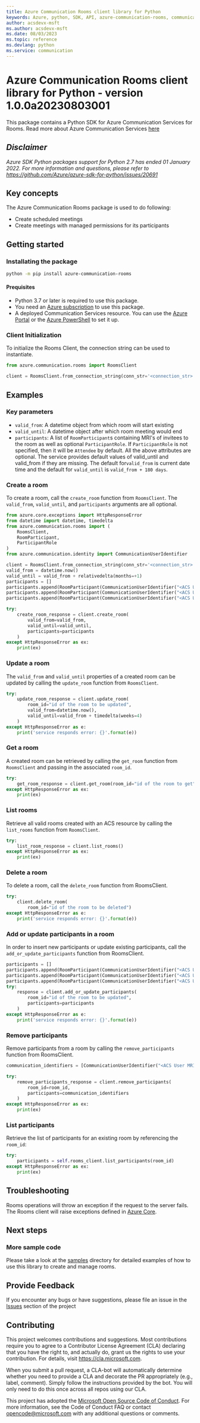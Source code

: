 ```yaml
---
title: Azure Communication Rooms client library for Python
keywords: Azure, python, SDK, API, azure-communication-rooms, communication
author: acsdevx-msft
ms.author: acsdevx-msft
ms.date: 08/03/2023
ms.topic: reference
ms.devlang: python
ms.service: communication
---
```

# Azure Communication Rooms client library for Python - version 1.0.0a20230803001 

This package contains a Python SDK for Azure Communication Services for Rooms.
Read more about Azure Communication Services [here](/azure/communication-services/overview)

## _Disclaimer_

_Azure SDK Python packages support for Python 2.7 has ended 01 January 2022. For more information and questions, please
refer to https://github.com/Azure/azure-sdk-for-python/issues/20691_

## Key concepts

The Azure Communication Rooms package is used to do following:
- Create scheduled meetings
- Create meetings with managed permissions for its participants
## Getting started

### Installating the package

```bash
python -m pip install azure-communication-rooms
```

#### Prequisites

- Python 3.7 or later is required to use this package.
- You need an [Azure subscription][azure_sub] to use this package.
- A deployed Communication Services resource. You can use the [Azure Portal](/azure/communication-services/quickstarts/create-communication-resource?tabs=windows&pivots=platform-azp) or the [Azure PowerShell](/powershell/module/az.communication/new-azcommunicationservice) to set it up.


### Client Initialization

To initialize the Rooms Client, the connection string can be used to instantiate.

```python
from azure.communication.rooms import RoomsClient

client = RoomsClient.from_connection_string(conn_str='<connection_str>' )
```
## Examples

### Key parameters

- `valid_from`: A datetime object from which room will start existing
- `valid_until`: A datetime object after which room meeting would end
- `participants`: A list of `RoomParticipant`s containing MRI's of invitees to the room as well as optional `ParticipantRole`. If `ParticipantRole` is not specified, then it will be `Attendee` by default.
All the above attributes are optional. The service provides default values of valid_until and
valid_from if they are missing. The default for`valid_from` is current date time and the default for `valid_until` is `valid_from + 180 days`.

### Create a room
To create a room, call the `create_room` function from `RoomsClient`. The `valid_from`, `valid_until`, and `participants` arguments are all optional.

```python
from azure.core.exceptions import HttpResponseError
from datetime import datetime, timedelta
from azure.communication.rooms import (
    RoomsClient,
    RoomParticipant,
    ParticipantRole
)
from azure.communication.identity import CommunicationUserIdentifier

client = RoomsClient.from_connection_string(conn_str='<connection_str>')
valid_from = datetime.now()
valid_until = valid_from + relativedelta(months=+1)
participants = []
participants.append(RoomParticipant(CommunicationUserIdentifier("<ACS User MRI identity 1>")))
participants.append(RoomParticipant(CommunicationUserIdentifier("<ACS User MRI identity 2>"), ParticipantRole.CONSUMER))
participants.append(RoomParticipant(CommunicationUserIdentifier("<ACS User MRI identity 3>"), ParticipantRole.PRESENTER))

try:
    create_room_response = client.create_room(
        valid_from=valid_from,
        valid_until=valid_until,
        participants=participants
    )
except HttpResponseError as ex:
    print(ex)
```
### Update a room
The `valid_from` and `valid_until` properties of a created room can be updated by calling the `update_room` function from `RoomsClient`.

```python
try:
    update_room_response = client.update_room(
        room_id="id of the room to be updated",
        valid_from=datetime.now(),
        valid_until=valid_from + timedelta(weeks=4)
    )
except HttpResponseError as e:
    print('service responds error: {}'.format(e))

```

### Get a room
A created room can be retrieved by calling the `get_room` function from `RoomsClient` and passing in the associated `room_id`.

```python
try:
    get_room_response = client.get_room(room_id="id of the room to get")
except HttpResponseError as ex:
    print(ex)
```

### List rooms
Retrieve all valid rooms created with an ACS resource by calling the `list_rooms` function from `RoomsClient`.

```python
try:
    list_room_response = client.list_rooms()
except HttpResponseError as ex:
    print(ex)
```

### Delete a room
To delete a room, call the `delete_room` function from RoomsClient.

```python
try:
    client.delete_room(
        room_id="id of the room to be deleted")
except HttpResponseError as e:
    print('service responds error: {}'.format(e))

```

### Add or update participants in a room
In order to insert new participants or update existing participants, call the `add_or_update_participants` function from RoomsClient.

```python
participants = []
participants.append(RoomParticipant(CommunicationUserIdentifier("<ACS User MRI identity 1>")))
participants.append(RoomParticipant(CommunicationUserIdentifier("<ACS User MRI identity 2>"), ParticipantRole.ATTENDEE))
participants.append(RoomParticipant(CommunicationUserIdentifier("<ACS User MRI identity 3>"), ParticipantRole.CONSUMER))
try:
    response = client.add_or_update_participants(
        room_id="id of the room to be updated",
        participants=participants
    )
except HttpResponseError as e:
    print('service responds error: {}'.format(e))
```

### Remove participants
Remove participants from a room by calling the `remove_participants` function from RoomsClient.

```python
communication_identifiers = [CommunicationUserIdentifier("<ACS User MRI identity 2>")]

try:
    remove_participants_response = client.remove_participants(
        room_id=room_id,
        participants=communication_identifiers
    )
except HttpResponseError as ex:
    print(ex)
```
### List participants
Retrieve the list of participants for an existing room by referencing the `room_id`:

```python
try:
    participants = self.rooms_client.list_participants(room_id)
except HttpResponseError as ex:
    print(ex)
```
## Troubleshooting

Rooms operations will throw an exception if the request to the server fails. The Rooms client will raise exceptions defined in [Azure Core](https://github.com/Azure/azure-sdk-for-python/blob/main/sdk/core/azure-core/README.md).

## Next steps
### More sample code
Please take a look at the [samples](https://github.com/Azure/azure-sdk-for-python/tree/main/sdk/communication/azure-communication-rooms/samples) directory for detailed examples of how to use this library to create and manage rooms.

## Provide Feedback

If you encounter any bugs or have suggestions, please file an issue in the [Issues](https://github.com/Azure/azure-sdk-for-python/issues) section of the project

## Contributing

This project welcomes contributions and suggestions. Most contributions require
you to agree to a Contributor License Agreement (CLA) declaring that you have
the right to, and actually do, grant us the rights to use your contribution.
For details, visit https://cla.microsoft.com.

When you submit a pull request, a CLA-bot will automatically determine whether
you need to provide a CLA and decorate the PR appropriately (e.g., label,
comment). Simply follow the instructions provided by the bot. You will only
need to do this once across all repos using our CLA.

This project has adopted the
[Microsoft Open Source Code of Conduct][code_of_conduct]. For more information,
see the Code of Conduct FAQ or contact opencode@microsoft.com with any
additional questions or comments.

<!-- LINKS -->
[code_of_conduct]: https://opensource.microsoft.com/codeofconduct/
[authenticate_with_token]: /azure/cognitive-services/authentication?tabs=powershell#authenticate-with-an-authentication-token
[azure_identity_credentials]: https://github.com/Azure/azure-sdk-for-python/tree/main/sdk/identity/azure-identity#credentials
[azure_identity_pip]: https://pypi.org/project/azure-identity/
[default_azure_credential]: https://github.com/Azure/azure-sdk-for-python/tree/main/sdk/identity/azure-identity#defaultazurecredential
[pip]: https://pypi.org/project/pip/
[azure_sub]: https://azure.microsoft.com/free/

